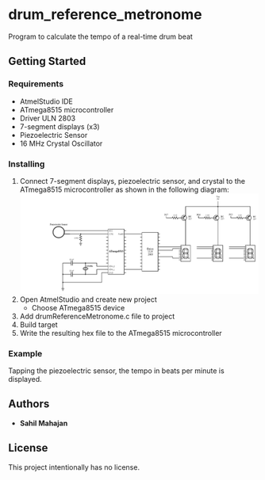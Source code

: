 # drum_reference_metronome
Program to calculate the tempo of a real-time drum beat

## Getting Started

### Requirements
* AtmelStudio IDE
* ATmega8515 microcontroller
* Driver ULN 2803
* 7-segment displays (x3)
* Piezoelectric Sensor
* 16 MHz Crystal Oscillator

### Installing
1. Connect 7-segment displays, piezoelectric sensor, and crystal to the ATmega8515 microcontroller as shown in the following diagram:
   <img src="drumreferencemetronome_interfacing.png" width="1000">
1. Open AtmelStudio and create new project
   * Choose ATmega8515 device
1. Add drumReferenceMetronome.c file to project
1. Build target
1. Write the resulting hex file to the ATmega8515 microcontroller

### Example

Tapping the piezoelectric sensor, the tempo in beats per minute is displayed.

## Authors

* **Sahil Mahajan**

## License

This project intentionally has no license.
